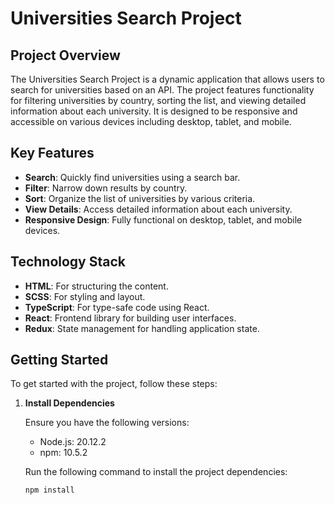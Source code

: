 # Universities Search Project

## Project Overview

The Universities Search Project is a dynamic application that allows users to search for universities based on an API. The project features functionality for filtering universities by country, sorting the list, and viewing detailed information about each university. It is designed to be responsive and accessible on various devices including desktop, tablet, and mobile.

## Key Features

- **Search**: Quickly find universities using a search bar.
- **Filter**: Narrow down results by country.
- **Sort**: Organize the list of universities by various criteria.
- **View Details**: Access detailed information about each university.
- **Responsive Design**: Fully functional on desktop, tablet, and mobile devices.

## Technology Stack

- **HTML**: For structuring the content.
- **SCSS**: For styling and layout.
- **TypeScript**: For type-safe code using React.
- **React**: Frontend library for building user interfaces.
- **Redux**: State management for handling application state.

## Getting Started

To get started with the project, follow these steps:

1. **Install Dependencies**

   Ensure you have the following versions:
   - Node.js: 20.12.2
   - npm: 10.5.2

   Run the following command to install the project dependencies:

   ```bash
   npm install